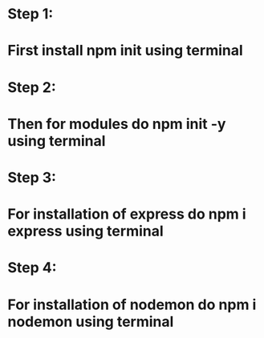# Step 1:
# First install npm init using terminal 
# Step 2:
# Then for modules do npm init -y using terminal 
# Step 3:
# For installation of express do npm i express using terminal
# Step 4:
# For installation of nodemon do npm i nodemon using terminal
